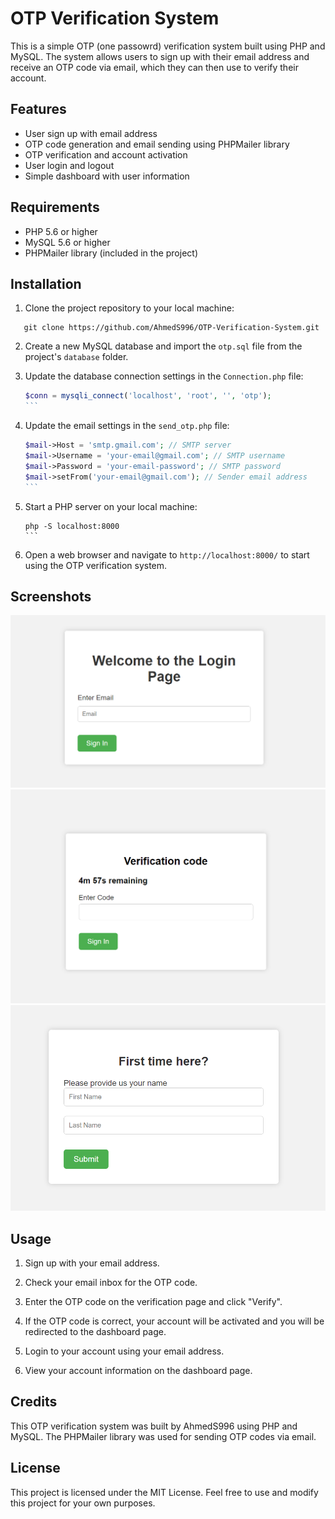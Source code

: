 # OTP Verification System

This is a simple OTP (one passowrd) verification system built using PHP and MySQL. The system allows users to sign up with their email address and receive an OTP code via email, which they can then use to verify their account.

## Features

- User sign up with email address
- OTP code generation and email sending using PHPMailer library
- OTP verification and account activation
- User login and logout
- Simple dashboard with user information

## Requirements

- PHP 5.6 or higher
- MySQL 5.6 or higher
- PHPMailer library (included in the project)

## Installation

1. Clone the project repository to your local machine:

```
   git clone https://github.com/AhmedS996/OTP-Verification-System.git
```

2. Create a new MySQL database and import the `otp.sql` file from the project's `database` folder.

3. Update the database connection settings in the `Connection.php` file:

   ````php
   $conn = mysqli_connect('localhost', 'root', '', 'otp');
   ```

   ````

4. Update the email settings in the `send_otp.php` file:

   ````php
   $mail->Host = 'smtp.gmail.com'; // SMTP server
   $mail->Username = 'your-email@gmail.com'; // SMTP username
   $mail->Password = 'your-email-password'; // SMTP password
   $mail->setFrom('your-email@gmail.com'); // Sender email address
   ```

   ````

5. Start a PHP server on your local machine:

   ````
   php -S localhost:8000
   ```

   ````

6. Open a web browser and navigate to `http://localhost:8000/` to start using the OTP verification system.

## Screenshots

![Screenshot 1](img/Login.png)
![Screenshot 2](img/verfication.png)
![Screenshot 3](img/Info_new_users.png)

## Usage

1. Sign up with your email address.

2. Check your email inbox for the OTP code.

3. Enter the OTP code on the verification page and click "Verify".

4. If the OTP code is correct, your account will be activated and you will be redirected to the dashboard page.

5. Login to your account using your email address.

6. View your account information on the dashboard page.

## Credits

This OTP verification system was built by AhmedS996 using PHP and MySQL. The PHPMailer library was used for sending OTP codes via email.

## License

This project is licensed under the MIT License. Feel free to use and modify this project for your own purposes.
